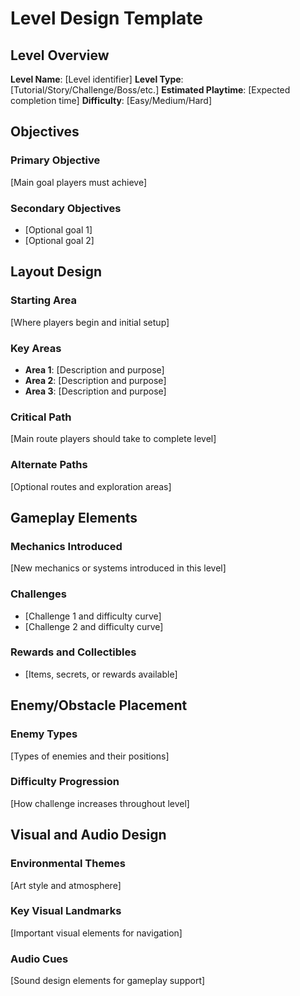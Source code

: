 # Level Design Template

## Level Overview

**Level Name**: [Level identifier]
**Level Type**: [Tutorial/Story/Challenge/Boss/etc.]
**Estimated Playtime**: [Expected completion time]
**Difficulty**: [Easy/Medium/Hard]

## Objectives

### Primary Objective

[Main goal players must achieve]

### Secondary Objectives

- [Optional goal 1]
- [Optional goal 2]

## Layout Design

### Starting Area

[Where players begin and initial setup]

### Key Areas

- **Area 1**: [Description and purpose]
- **Area 2**: [Description and purpose]
- **Area 3**: [Description and purpose]

### Critical Path

[Main route players should take to complete level]

### Alternate Paths

[Optional routes and exploration areas]

## Gameplay Elements

### Mechanics Introduced

[New mechanics or systems introduced in this level]

### Challenges

- [Challenge 1 and difficulty curve]
- [Challenge 2 and difficulty curve]

### Rewards and Collectibles

- [Items, secrets, or rewards available]

## Enemy/Obstacle Placement

### Enemy Types

[Types of enemies and their positions]

### Difficulty Progression

[How challenge increases throughout level]

## Visual and Audio Design

### Environmental Themes

[Art style and atmosphere]

### Key Visual Landmarks

[Important visual elements for navigation]

### Audio Cues

[Sound design elements for gameplay support]
